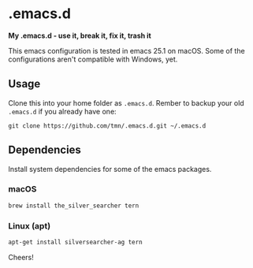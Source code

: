 # .emacs.d

**My .emacs.d - use it, break it, fix it, trash it**

This emacs configuration is tested in emacs 25.1 on macOS. Some of the configurations aren't compatible with Windows, yet.

## Usage

Clone this into your home folder as `.emacs.d`. Rember to backup your old `.emacs.d` if you already have one:

```
git clone https://github.com/tmn/.emacs.d.git ~/.emacs.d
```

## Dependencies

Install system dependencies for some of the emacs packages.

### macOS

```bash
brew install the_silver_searcher tern
```

### Linux (apt)

```bash
apt-get install silversearcher-ag tern
```

Cheers!
